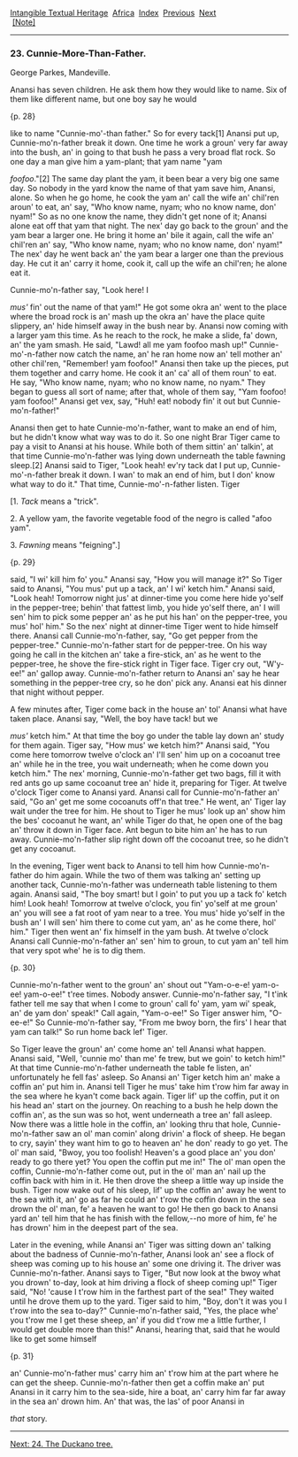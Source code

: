 [Intangible Textual Heritage](../../index)  [Africa](../index) 
[Index](index)  [Previous](jas022)  [Next](jas024)   
 [\[Note\]](jas023n)

------------------------------------------------------------------------

### 23. Cunnie-More-Than-Father.

George Parkes, Mandeville.

Anansi has seven children. He ask them how they would like to name. Six
of them like different name, but one boy say he would

{p. 28}

like to name "Cunnie-mo'-than father." So for every tack\[1\] Anansi put
up, Cunnie-mo'n-father break it down. One time he work a groun' very far
away into the bush, an' in going to that bush he pass a very broad flat
rock. So one day a man give him a yam-plant; that yam name "yam

*foofoo*."\[2\] The same day plant the yam, it been bear a very big one
same day. So nobody in the yard know the name of that yam save him,
Anansi, alone. So when he go home, he cook the yam an' call the wife an'
chil'ren aroun' to eat, an' say, "Who know name, nyam; who no know name,
don' nyam!" So as no one know the name, they didn't get none of it;
Anansi alone eat off that yam that night. The nex' day go back to the
groun' and the yam bear a larger one. He bring it home an' bile it
again, call the wife an' chil'ren an' say, "Who know name, nyam; who no
know name, don' nyam!" The nex' day he went back an' the yam bear a
larger one than the previous day. He cut it an' carry it home, cook it,
call up the wife an chil'ren; he alone eat it.

Cunnie-mo'n-father say, "Look here! I

*mus'* fin' out the name of that yam!" He got some okra an' went to the
place where the broad rock is an' mash up the okra an' have the place
quite slippery, an' hide himself away in the bush near by. Anansi now
coming with a larger yam this time. As he reach to the rock, he make a
slide, fa' down, an' the yam smash. He said, "Lawd! all me yam foofoo
mash up!" Cunnie-mo'-n-father now catch the name, an' he ran home now
an' tell mother an' other chil'ren, "Remember! yam foofoo!" Anansi then
take up the pieces, put them together and carry home. He cook it an' ca'
all of them roun' to eat. He say, "Who know name, nyam; who no know
name, no nyam." They began to guess all sort of name; after that, whole
of them say, "Yam foofoo! yam foofoo!" Anansi get vex, say, "Huh! eat!
nobody fin' it out but Cunnie-mo'n-father!"

Anansi then get to hate Cunnie-mo'n-father, want to make an end of him,
but he didn't know what way was to do it. So one night Brar Tiger came
to pay a visit to Anansi at his house. While both of them sittin' an'
talkin', at that time Cunnie-mo'n-father was lying down underneath the
table fawning sleep.\[2\] Anansi said to Tiger, "Look heah! ev'ry tack
dat I put up, Cunnie-mo'-n-father break it down. I wan' to mak an end of
him, but I don' know what way to do it." That time, Cunnie-mo'-n-father
listen. Tiger

\[1. *Tack* means a "trick".

2\. A yellow yam, the favorite vegetable food of the negro is called
"afoo yam".

3\. *Fawning* means "feigning".\]

{p. 29}

said, "I wi' kill him fo' you." Anansi say, "How you will manage it?" So
Tiger said to Anansi, "You mus' put up a tack, an' I wi' ketch him."
Anansi said, "Look heah! Tomorrow night jus' at dinner-time you come
here hide yo'self in the pepper-tree; behin' that fattest limb, you hide
yo'self there, an' I will sen' him to pick some pepper an' as he put his
han' on the pepper-tree, you mus' hol' him." So the nex' night at
dinner-time Tiger went to hide himself there. Anansi call
Cunnie-mo'n-father, say, "Go get pepper from the pepper-tree."
Cunnie-mo'n-father start for de pepper-tree. On his way going he call in
the kitchen an' take a fire-stick, an' as he went to the pepper-tree, he
shove the fire-stick right in Tiger face. Tiger cry out, "W'y-ee!" an'
gallop away. Cunnie-mo'n-father return to Anansi an' say he hear
something in the pepper-tree cry, so he don' pick any. Anansi eat his
dinner that night without pepper.

A few minutes after, Tiger come back in the house an' tol' Anansi what
have taken place. Anansi say, "Well, the boy have tack! but we

*mus'* ketch him." At that time the boy go under the table lay down an'
study for them again. Tiger say, "How mus' we ketch him?" Anansi said,
"You come here tomorrow twelve o'clock an' I'll sen' him up on a
cocoanut tree an' while he in the tree, you wait underneath; when he
come down you ketch him." The nex' morning, Cunnie-mo'n-father get two
bags, fill it with red ants go up same cocoanut tree an' hide it,
preparing for Tiger. At twelve o'clock Tiger come to Anansi yard. Anansi
call for Cunnie-mo'n-father an' said, "Go an' get me some cocoanuts
off'n that tree." He went, an' Tiger lay wait under the tree for him. He
shout to Tiger he mus' look up an' show him the bes' cocoanut he want,
an' while Tiger do that, he open one of the bag an' throw it down in
Tiger face. Ant begun to bite him an' he has to run away.
Cunnie-mo'n-father slip right down off the cocoanut tree, so he didn't
get any cocoanut.

In the evening, Tiger went back to Anansi to tell him how
Cunnie-mo'n-father do him again. While the two of them was talking an'
setting up another tack, Cunnie-mo'n-father was underneath table
listening to them again. Anansi said, "The boy smart! but I goin' to put
you up a tack fo' ketch him! Look heah! Tomorrow at twelve o'clock, you
fin' yo'self at me groun' an' you will see a fat root of yam near to a
tree. You mus' hide yo'self in the bush an' I will sen' him there to
come cut yam, an' as he come there, hol' him." Tiger then went an' fix
himself in the yam bush. At twelve o'clock Anansi call
Cunnie-mo'n-father an' sen' him to groun, to cut yam an' tell him that
very spot whe' he is to dig them.

{p. 30}

Cunnie-mo'n-father went to the groun' an' shout out "Yam-o-e-e!
yam-o-ee! yam-o-ee!" t'ree times. Nobody answer. Cunnie-mo'n-father say,
"I t'ink father tell me say that when I come to groun' call fo' yam, yam
wi' speak, an' de yam don' speak!" Call again, "Yam-o-ee!" So Tiger
answer him, "O-ee-e!" So Cunnie-mo'n-father say, "From me bwoy born, the
firs' I hear that yam can talk!" So run home back lef' Tiger.

So Tiger leave the groun' an' come home an' tell Anansi what happen.
Anansi said, "Well, 'cunnie mo' than me' fe trew, but we goin' to ketch
him!" At that time Cunnie-mo'n-father underneath the table fe listen,
an' unfortunately he fell fas' asleep. So Anansi an' Tiger ketch him an'
make a coffin an' put him in. Anansi tell Tiger he mus' take him t'row
him far away in the sea where he kyan't come back again. Tiger lif' up
the coffin, put it on his head an' start on the journey. On reaching to
a bush he help down the coffin an', as the sun was so hot, went
underneath a tree an' fall asleep. Now there was a little hole in the
coffin, an' looking thru that hole, Cunnie-mo'n-father saw an ol' man
comin' along drivin' a flock of sheep. He began to cry, sayin' they want
him to go to heaven an' he don' ready to go yet. The ol' man said,
"Bwoy, you too foolish! Heaven's a good place an' you don' ready to go
there yet? You open the coffin put me in!" The ol' man open the coffin,
Cunnie-mo'n-father come out, put in the ol' man an' nail up the coffin
back with him in it. He then drove the sheep a little way up inside the
bush. Tiger now wake out of his sleep, lif' up the coffin an' away he
went to the sea with it, an' go as far he could an' t'row the coffin
down in the sea drown the ol' man, fe' a heaven he want to go! He then
go back to Anansi yard an' tell him that he has finish with the
fellow,--no more of him, fe' he has drown' him in the deepest part of
the sea.

Later in the evening, while Anansi an' Tiger was sitting down an'
talking about the badness of Cunnie-mo'n-father, Anansi look an' see a
flock of sheep was coming up to his house an' some one driving it. The
driver was Cunnie-mo'n-father. Anansi says to Tiger, "But now look at
the bwoy what you drown' to-day, look at him driving a flock of sheep
coming up!" Tiger said, "No! 'cause I t'row him in the farthest part of
the sea!" They waited until he drove them up to the yard. Tiger said to
him, "Boy, don't it was you I t'row into the sea to-day?"
Cunnie-mo'n-father said, "Yes, the place whe' you t'row me I get these
sheep, an' if you did t'row me a little further, I would get double more
than this!" Anansi, hearing that, said that he would like to get some
himself

{p. 31}

an' Cunnie-mo'n-father mus' carry him an' t'row him at the part where he
can get the sheep. Cunnie-mo'n-father then get a coffin make an' put
Anansi in it carry him to the sea-side, hire a boat, an' carry him
far far away in the sea an' drown him. An' that was, the las' of poor
Anansi in

*that* story.

------------------------------------------------------------------------

[Next: 24. The Duckano tree.](jas024)
